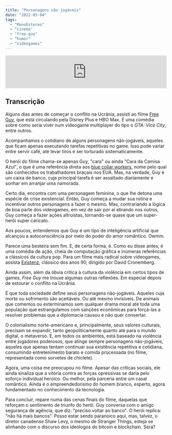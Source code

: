 ```yaml
---
title: "Personagens não jogáveis"
date: "2022-03-04"
tags: 
  - "MonoEstereo"
  - "cinema"
  - "free-guy"
  - "humor"
  - "videogames"
---
```


<iframe src="https://anchor.fm/MonoEstéreo/embed/episodes/Personagens-no-jogveis-e1f87ga" height="102px" width="100%" frameborder="0" scrolling="no"></iframe>

## Transcrição

Alguns dias antes de começar o conflito na Ucrânia, assisti ao filme [Free Guy](https://en.wikipedia.org/wiki/Free_Guy), que está circulando pela Disney Plus e HBO Max. É uma comédia sobre como seria viver num videogame multiplayer do tipo o _GTA: Vice City_, entre outros.

Acompanhamos o cotidiano de alguns personagens não-jogáveis, aqueles que ficam apenas executando tarefas repetitivas no game. Isso pode variar entre servir café, até levar tiros e ser torturado sistematicamente.

O herói do filme chama-se apenas Guy, "cara" ou ainda "Cara da Camisa Azul", o que é uma referência direta aos [blue collar workers](https://www.merriam-webster.com/dictionary/blue-collar), nome pelo qual são conhecidos os trabalhadores braçais nos EUA. Mas, na verdade, Guy é um caixa de banco, cuja principal tarefa é ser assaltado diariamente e sonhar em arranjar uma namorada.

Certo dia, encontra com uma personagem feminina, o que lhe detona uma espécie de crise existencial. Então, Guy começa a mudar sua rotina e incentivar outros personagens a fazer o mesmo. Mas, contrariando a lógica de boa parte dos videogames, em vez de sair por aí atirando nos outros, Guy começa a fazer ações altruístas, tornando-se quase que um super-herói super caricato.

Aos poucos, entendemos que Guy é um tipo de inteligência artificial que alcançou a autoconsciência por meio do poder do amor romântico. Owmm.

Parece uma besteira sem fim. E, de certa forma, é. Como eu disse antes, é uma comédia de ação, cheia de computação gráfica e inúmeras referências a clássicos da cultura pop. Para um filme mais radical sobre videogames, assista [Existenz](https://en.wikipedia.org/wiki/Existenz), clássico dos anos 90, dirigido por David Cronemberg.

Ainda assim, além da óbvia crítica à cultura da violência em certos tipos de games, _Free Guy_ me trouxe algumas outras reflexões. Em especial depois de estourar o conflito na Ucrânia.

É que toda sociedade define seus personagens não-jogáveis. Aqueles cuja morte ou sofrimento são aceitáveis. Ou até mesmo invisíveis. De animais que comemos ou exterminamos sem qualquer drama moral até toda uma população que estrangulamos com sanções econômicas para forçá-las a resolver problemas que a diplomacia causou e não quer consertar.

O colonialismo norte-americano e, principalmente, seus valores culturais, precisam se expandir, tanto geopoliticamente quanto até para o mundo digital, o metaverso. E, em todos os ambientes, está baseado na violência entre jogadores poderosos, que atinge sempre personagens não-jogáveis, aqueles que apenas tentam continuar sua existência repetitiva e cotidiana, consumindo entretenimento barato e comida processada (no filme, representada como sorvetes de chiclete).

Agora, uma coisa me preocupou no filme. Apesar das críticas sociais, ele ainda sinaliza que a vitória contra as forças opressivas se daria pelo esforço individual heroico. Ou melhor, pela parceria entre um casal romântico. Ainda é o empreendedorismo do homem branco, esperto, agora fundamentado no conhecimento da tecnologia.

Para concluir, repare numa das cenas finais do filme, daquelas que reforçam o sentimento de triunfo do herói. Guy conversa com o amigo segurança de agência, que diz: "preciso voltar ao banco". O herói replica: "não há mais bancos". Posso estar sendo paranoico aqui, mas, talvez, o diretor canadense Shaw Levy, o mesmo de Stranger Things, esteja se alinhando com o discurso dos ideólogos do bitcoin e blockchain. Será?
